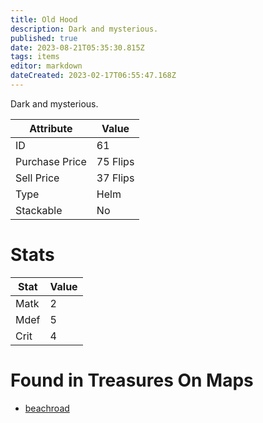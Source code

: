 ```yaml
---
title: Old Hood
description: Dark and mysterious.
published: true
date: 2023-08-21T05:35:30.815Z
tags: items
editor: markdown
dateCreated: 2023-02-17T06:55:47.168Z
---
```


Dark and mysterious.

|Attribute|Value|
|-|-|
|ID|61|
|Purchase Price|75 Flips|
|Sell Price|37 Flips|
|Type|Helm|
|Stackable|No|

# Stats
|Stat|Value|
|-|-|
|Matk|2|
|Mdef|5|
|Crit|4|

# Found in Treasures On Maps
 * [beachroad](/maps/beachroad)